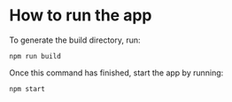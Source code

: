 # How to run the app

To generate the build directory, run:
```
npm run build
```

Once this command has finished, start the app by running:
```
npm start
```